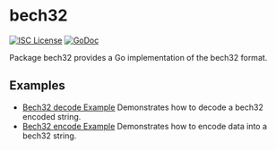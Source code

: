 bech32
==========

[![ISC License](http://img.shields.io/badge/license-ISC-blue.svg)](https://choosealicense.com/licenses/isc/)
[![GoDoc](https://godoc.org/github.com/rustweave-network/rustweaved/util/bech32?status.png)](http://godoc.org/github.com/rustweave-network/rustweaved/util/bech32)

Package bech32 provides a Go implementation of the bech32 format.

## Examples

* [Bech32 decode Example](http://godoc.org/github.com/rustweave-network/rustweaved/util/bech32#example-Bech32Decode)
  Demonstrates how to decode a bech32 encoded string.
* [Bech32 encode Example](http://godoc.org/github.com/rustweave-network/rustweaved/util/bech32#example-BechEncode)
  Demonstrates how to encode data into a bech32 string.

